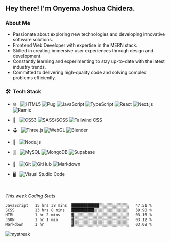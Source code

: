<h2>Hey there! I'm Onyema Joshua Chidera.</h2>

<h3>About Me</h3>

- Passionate about exploring new technologies and developing innovative software solutions.
- Frontend Web Developer with expertise in the MERN stack.
- Skilled in creating immersive user experiences through design and development.
- Constantly learning and experimenting to stay up-to-date with the latest industry trends.
- Committed to delivering high-quality code and solving complex problems efficiently.

<h3> 🛠 &nbsp;Tech Stack</h3>

<!-- Badges -->
- 🌐 &nbsp;
![HTML5](https://img.shields.io/badge/-HTML5-333333?style=flat&logo=HTML5)
![Pug](https://img.shields.io/badge/-Pug-333333?style=flat&logo=pug)
![JavaScript](https://img.shields.io/badge/-JavaScript-333333?style=flat&logo=javascript)
![TypeScript](https://img.shields.io/badge/-TypeScript-333333?style=flat&logo=typescript)
![React](https://img.shields.io/badge/-React-333333?style=flat&logo=react)
![Next.js](https://img.shields.io/badge/-Next.js-333333?style=flat&logo=next.js)
![Remix](https://img.shields.io/badge/-Remix-333333?style=flat&logo=remix)

- 🎨 &nbsp;
![CSS3](https://img.shields.io/badge/-CSS3-333333?style=flat&logo=CSS3&logoColor=1572B6)
![SASS/SCSS](https://img.shields.io/badge/-SASS/SCSS-333333?style=flat&logo=sass)
![Tailwind CSS](https://img.shields.io/badge/-Tailwind%20CSS-333333?style=flat&logo=tailwind-css)

- 🕹️ &nbsp;
![Three.js](https://img.shields.io/badge/-Three.js-333333?style=flat&logo=three.js)
![WebGL](https://img.shields.io/badge/-WebGL-333333?style=flat&logo=webgl)
![Blender](https://img.shields.io/badge/-Blender-333333?style=flat&logo=blender)

- 🔧 &nbsp;
![Node.js](https://img.shields.io/badge/-Node.js-333333?style=flat&logo=node.js)

- 🗄️ &nbsp; 
![MySQL](https://img.shields.io/badge/-MySQL-333333?style=flat&logo=mysql)
![MongoDB](https://img.shields.io/badge/-MongoDB-333333?style=flat&logo=mongodb)
![Supabase](https://img.shields.io/badge/-Supabase-333333?style=flat&logo=supabase)

- 🔧 &nbsp; 
![Git](https://img.shields.io/badge/-Git-333333?style=flat&logo=git)
![GitHub](https://img.shields.io/badge/-GitHub-333333?style=flat&logo=github)
![Markdown](https://img.shields.io/badge/-Markdown-333333?style=flat&logo=markdown)

- 🖥️ &nbsp; 
![Visual Studio Code](https://img.shields.io/badge/-Visual%20Studio%20Code-333333?style=flat&logo=visual-studio-code&logoColor=007ACC)

  <br/>

*This week Coding Stats*
<!--START_SECTION:waka-->

```txt
JavaScript   15 hrs 38 mins  ████████████░░░░░░░░░░░░░   47.51 %
SCSS         13 hrs 8 mins   ██████████░░░░░░░░░░░░░░░   39.90 %
HTML         1 hr 2 mins     ▓░░░░░░░░░░░░░░░░░░░░░░░░   03.16 %
JSON         1 hr 1 min      ▓░░░░░░░░░░░░░░░░░░░░░░░░   03.12 %
Markdown     1 hr            ▓░░░░░░░░░░░░░░░░░░░░░░░░   03.08 %
```

<!--END_SECTION:waka-->


<!-- <img align="center" src="https://github-readme-stats.vercel.app/api/top-langs/?username=the-officialjosh&layout=compact&theme=radical" /> -->

<!-- <img align="center" src="https://github-readme-stats.vercel.app/api?username=the-officialjosh&include_all_commits=true&count_private=true&show_icons=true&line_height=20&title_color=2B5BBD&icon_color=1124BB&text_color=A1A1A1&bg_color=0,000000,130F40" alt="my Github Stats"/> -->

<img src="https://github-readme-streak-stats.herokuapp.com/?user=the-officialjosh&theme=tokyonight" alt="mystreak"/>





